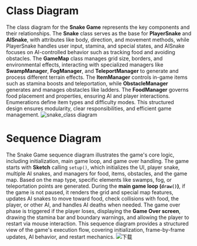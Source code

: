 # Class Diagram
The class diagram for the **Snake Game** represents the key components and their relationships. The **Snake** class serves as the base for **PlayerSnake** and **AISnake**, with attributes like body, direction, and movement methods, while PlayerSnake handles user input, stamina, and special states, and AISnake focuses on AI-controlled behavior such as tracking food and avoiding obstacles. The **GameMap** class manages grid size, borders, and environmental effects, interacting with specialized managers like **SwampManager**, **FogManager**, and **TeleportManager** to generate and process different terrain effects. The **ItemManager** controls in-game items such as stamina boosts and teleportation, while **ObstacleManager** generates and manages obstacles like ladders. The **FoodManager** governs food placement and properties, ensuring AI and player interactions. Enumerations define item types and difficulty modes. This structured design ensures modularity, clear responsibilities, and efficient game management.
![snake_class diagram](https://github.com/user-attachments/assets/a82d27a7-673d-4faf-bac9-2b928a2b9813)

# Sequence Diagram
The Snake Game sequence diagram illustrates the game's core logic, including initialization, main game loop, and game over handling. The game starts with **Sketch** calling `setup()`, which initializes the UI, player snake, multiple AI snakes, and managers for food, items, obstacles, and the game map. Based on the map type, specific elements like swamps, fog, or teleportation points are generated. During the **main game loop (`draw()`)**, if the game is not paused, it renders the grid and special map features, updates AI snakes to move toward food, check collisions with food, the player, or other AI, and handles AI deaths when needed. The game over phase is triggered if the player loses, displaying the **Game Over screen**, drawing the stamina bar and boundary warnings, and allowing the player to restart via mouse interaction. This sequence diagram provides a structured view of the game's execution flow, covering initialization, frame-by-frame updates, AI behavior, and restart mechanics.
![下载](https://github.com/user-attachments/assets/c05602ca-b3a2-4748-bbcf-f985e667648e)
